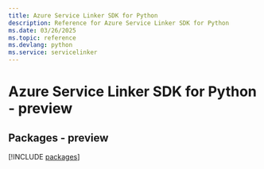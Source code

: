 ```yaml
---
title: Azure Service Linker SDK for Python
description: Reference for Azure Service Linker SDK for Python
ms.date: 03/26/2025
ms.topic: reference
ms.devlang: python
ms.service: servicelinker
---
```

# Azure Service Linker SDK for Python - preview
## Packages - preview
[!INCLUDE [packages](service-linker-index.md)]